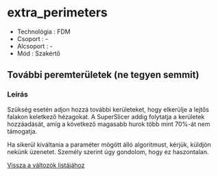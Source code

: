 # extra\_perimeters

* Technológia : FDM
* Csoport : -
* Alcsoport : -
* Mód : Szakértő

## További peremterületek \(ne tegyen semmit\)

### Leírás

Szükség esetén adjon hozzá további kerületeket, hogy elkerülje a lejtős falakon keletkező hézagokat. A SuperSlicer addig folytatja a kerületek hozzáadását, amíg a következő magasabb hurok több mint 70%-át nem támogatja.

Ha sikerül kiváltania a paraméter mögött álló algoritmust, kérjük, küldjön nekünk üzenetet. Személy szerint úgy gondolom, hogy ez haszontalan.

[Vissza a változók listájához](/)

